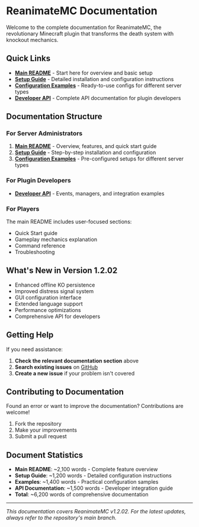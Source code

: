# ReanimateMC Documentation

Welcome to the complete documentation for ReanimateMC, the revolutionary Minecraft plugin that transforms the death system with knockout mechanics.

## Quick Links

- **[Main README](../README.md)** - Start here for overview and basic setup
- **[Setup Guide](SETUP.md)** - Detailed installation and configuration instructions
- **[Configuration Examples](EXAMPLES.md)** - Ready-to-use configs for different server types
- **[Developer API](API.md)** - Complete API documentation for plugin developers

## Documentation Structure

### For Server Administrators
1. **[Main README](../README.md)** - Overview, features, and quick start guide
2. **[Setup Guide](SETUP.md)** - Step-by-step installation and configuration
3. **[Configuration Examples](EXAMPLES.md)** - Pre-configured setups for different server types

### For Plugin Developers
- **[Developer API](API.md)** - Events, managers, and integration examples

### For Players
The main README includes user-focused sections:
- Quick Start guide
- Gameplay mechanics explanation
- Command reference
- Troubleshooting

## What's New in Version 1.2.02

- Enhanced offline KO persistence
- Improved distress signal system
- GUI configuration interface
- Extended language support
- Performance optimizations
- Comprehensive API for developers

## Getting Help

If you need assistance:

1. **Check the relevant documentation section** above
2. **Search existing issues** on [GitHub](https://github.com/MatisseAD/ReanimateMC/issues)
3. **Create a new issue** if your problem isn't covered

## Contributing to Documentation

Found an error or want to improve the documentation? Contributions are welcome!

1. Fork the repository
2. Make your improvements
3. Submit a pull request

## Document Statistics

- **Main README**: ~2,100 words - Complete feature overview
- **Setup Guide**: ~1,200 words - Detailed configuration instructions  
- **Examples**: ~1,400 words - Practical configuration samples
- **API Documentation**: ~1,500 words - Developer integration guide
- **Total**: ~6,200 words of comprehensive documentation

---

*This documentation covers ReanimateMC v1.2.02. For the latest updates, always refer to the repository's main branch.*